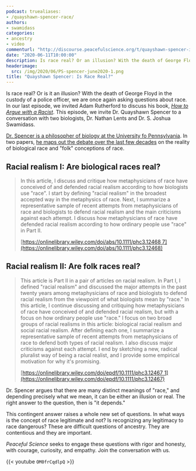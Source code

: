 ```yaml
---
podcast: truealiases:
- /quayshawn-spencer-race/
authors:
- swamidass
categories:
- ancestry
- video
commenturl: "http://discourse.peacefulscience.org/t/quayshawn-spencer-is-race-real/10831"
date: "2020-06-11T10:00:00"
description: Is race real? Or an illusion? With the death of George Floyd, we are now asking questions about race. We invited philosopher Quayshawn Spencer to discuss.
headerimage:
  src: /img/2020/06/PS-spencer-june2020-1.png
title: "Quayshawn Spencer: Is Race Real?"
---
```


Is race real? Or is it an illusion? With the death of George Floyd in the custody of a police officer, we are once again asking questions about race. In our last episode, we invited Adam Rutherford to discuss his book, *[How to Argue with a Racist](https://peacefulscience.org/rutherford-racist/)*. This episode, we invite Dr. Quayshawn Spencer to a conversation with two biologists, Dr. Nathan Lents and Dr. S. Joshua Swamidass.

[Dr. Spencer is a philosopher of biology at the University fo Pennsylvania](https://philosophy.sas.upenn.edu/people/quayshawn-spencer). In two papers, [he maps out the debate over the last few decades](https://discourse.peacefulscience.org/t/quayshawn-spencer-is-race-real/10831?u=swamidass) on the reality of biological race and "folk" conceptions of race.

## Racial realism I: Are biological races real?

> In this article, I discuss and critique how metaphysicians of race have conceived of and defended racial realism according to how biologists use "race". I start by defining "racial realism" in the broadest accepted way in the metaphysics of race. Next, I summarize a representative sample of recent attempts from metaphysicians of race and biologists to defend racial realism and the main criticisms against each attempt. I discuss how metaphysicians of race have defended racial realism according to how ordinary people use "race" in Part II.
>
> [https://onlinelibrary.wiley.com/doi/abs/10.1111/phc3.12468 7](https://onlinelibrary.wiley.com/doi/abs/10.1111/phc3.12468)

## Racial realism II: Are folk races real?

> This article is Part II in a pair of articles on racial realism. In Part I, I defined "racial realism" and discussed the major attempts in the past twenty years among metaphysicians of race and biologists to defend racial realism from the viewpoint of what biologists mean by "race." In this article, I continue discussing and critiquing how metaphysicians of race have conceived of and defended racial realism, but with a focus on how ordinary people use "race." I focus on two broad groups of racial realisms in this article: biological racial realism and social racial realism. After defining each one, I summarize a representative sample of recent attempts from metaphysicians of race to defend both types of racial realism. I also discuss major criticisms against each attempt. I end by sketching a new, radical pluralist way of being a racial realist, and I provide some empirical motivation for why it's promising.
>
> [https://onlinelibrary.wiley.com/doi/epdf/10.1111/phc3.12467 1](https://onlinelibrary.wiley.com/doi/epdf/10.1111/phc3.12467)

Dr. Spencer argues that there are many distinct meanings of "race," and depending precisely what we mean, it can be either an illusion or real. The right answer to the question, then is "it depends."

This contingent answer raises a whole new set of questions. In what ways is the concept of race legitimate and not? Is recognizing any legitimacy to race dangerous? These are difficult questions of ancestry. They are contentious and they are important.

*Peaceful Science* seeks to engage these questions with rigor and honesty, with courage, curiosity, and empathy. Join the conversation with us.

{{< youtube `OM0frCqdlpQ` >}}
